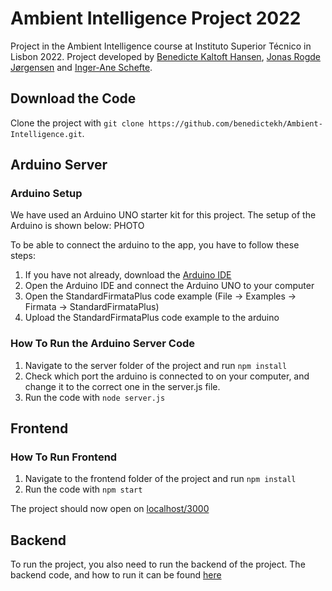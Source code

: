 # Ambient Intelligence Project 2022
Project in the Ambient Intelligence course at Instituto Superior Técnico in Lisbon 2022.
Project developed by [Benedicte Kaltoft Hansen](https://github.com/benedictekh), [Jonas Rogde Jørgensen](https://github.com/jonasrj97) and [Inger-Ane Schefte](https://github.com/ingeraness).
## Download the Code
Clone the project with `git clone https://github.com/benedictekh/Ambient-Intelligence.git`.

## Arduino Server
### Arduino Setup
We have used an Arduino UNO starter kit for this project. The setup of the Arduino is shown below:
PHOTO

To be able to connect the arduino to the app, you have to follow these steps:
1. If you have not already, download the [Arduino IDE](https://www.arduino.cc/en/software)
2. Open the Arduino IDE and connect the Arduino UNO to your computer
4. Open the StandardFirmataPlus code example (File -> Examples -> Firmata -> StandardFirmataPlus)
5. Upload the StandardFirmataPlus code example to the arduino

### How To Run the Arduino Server Code
1. Navigate to the server folder of the project and run `npm install`
2. Check which port the arduino is connected to on your computer, and change it to the correct one in the server.js file.
3. Run the code with `node server.js`

## Frontend
### How To Run Frontend
1. Navigate to the frontend folder of the project and run `npm install`
2. Run the code with `npm start`

The project should now open on [localhost/3000](http://localhost:3000/)


## Backend
To run the project, you also need to run the backend of the project. The backend code, and how to run it can be found [here](https://github.com/ingeraness/ambient-intelligence-backend)
